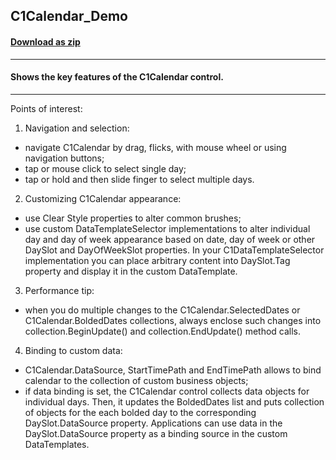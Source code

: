## C1Calendar_Demo
#### [Download as zip](https://downgit.github.io/#/home?url=https://github.com/GrapeCity/ComponentOne-UWP-Samples/tree/master/C1.UWP.Calendar/CS/CalendarSamples)
____
#### Shows the key features of the C1Calendar control.
____
Points of interest:

1) Navigation and selection:

* navigate C1Calendar by drag, flicks, with mouse wheel or using navigation buttons;
* tap or mouse click to select single day;
* tap or hold and then slide finger to select multiple days.

2) Customizing C1Calendar appearance:

* use Clear Style properties to alter common brushes;
* use custom DataTemplateSelector implementations to alter individual day and day of week appearance based on date,
      day of week or other DaySlot and DayOfWeekSlot properties. In your C1DataTemplateSelector implementation you can 
	  place arbitrary content into DaySlot.Tag property and display it in the custom DataTemplate.

3) Performance tip:

* when you do multiple changes to the C1Calendar.SelectedDates or C1Calendar.BoldedDates collections, always enclose such changes
      into collection.BeginUpdate() and collection.EndUpdate() method calls. 

4) Binding to custom data:

* C1Calendar.DataSource, StartTimePath and EndTimePath allows to bind calendar to the collection of custom business objects;
* if data binding is set, the C1Calendar control collects data objects for individual days.
      Then, it updates the BoldedDates list and puts collection of objects for the each bolded day
      to the corresponding DaySlot.DataSource property. Applications can use data in the DaySlot.DataSource property as a binding source in the custom DataTemplates.
